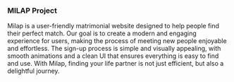 ### MILAP Project
Milap is a user-friendly matrimonial website designed to help people find their perfect match. Our goal is to create a modern and engaging experience for users, making the process of meeting new people enjoyable and effortless. The sign-up process is simple and visually appealing, with smooth animations and a clean UI that ensures everything is easy to find and use. With Milap, finding your life partner is not just efficient, but also a delightful journey.
